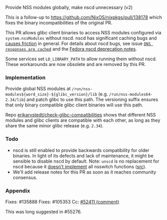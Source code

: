 Provide NSS modules globally, make nscd unnecessary (v2)

This is a follow-up to https://github.com/NixOS/nixpkgs/pull/138178 which fixes the binary incompatibilities of the original PR.

This PR allows glibc client binaries to access NSS modules configured via `system.nssModules` without nscd.
nscd has significant caching bugs and [causes friction](https://github.com/NixOS/nixpkgs/issues/95107) in general.
For details about nscd bugs, see issue [`DNS responses are cached`](https://github.com/NixOS/nixpkgs/issues/135888) and the [Fedora nscd deprecation notes](https://fedoraproject.org/wiki/Changes/DeprecateNSCD#Benefit_to_Fedora).

Some services set `LD_LIBRARY_PATH` to allow running them without nscd. These workarounds are now obsolete and are removed by this PR.

### Implementation

Provide global NSS modules at `/run/nss-modules${word_size}-${glibc_version}/lib` (e.g. `/run/nss-modules64-2.34/lib`) and patch glibc to use this path.
The versioning suffix ensures that only binary compatible glibc client binaries will use this path.

Repo [erikarvstedt/check-glibc-compatibilities](https://github.com/erikarvstedt/check-glibc-compatibilities/) shows that different NSS modules and glibc clients are compatible with each other, as long as they share the same minor glibc release (e.g. `2.34`).

### Todo
- nscd is still enabled to provide backwards compatibility for older binaries.
  In light of its defects and lack of maintenance, it might be sensible to disable nscd by default.
  Note: `unscd` is no replacement for nscd because it [doesn't implement](https://github.com/bytedance/unscd/blob/3a4df8de6723bc493e9cd94bb3e3fd831e48b8ca/nscd.c#L615-L621) all nsswitch functions ([src](https://github.com/NixOS/nixpkgs/pull/124019#issuecomment-938034753)).
- We'll add release notes for this PR as soon as it reaches community consensus.

### Appendix
Fixes: #135888
Fixes: #105353
Cc: [#52411 (comment)](https://github.com/NixOS/nixpkgs/issues/52411#issuecomment-757347201)

This was long suggested in #55276.
